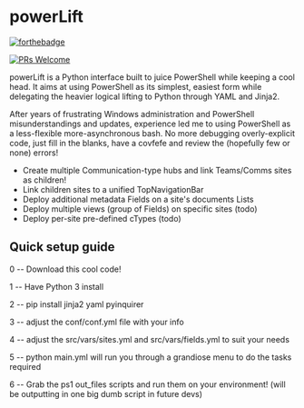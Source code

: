 # powerLift

[![forthebadge](https://forthebadge.com/images/badges/made-with-python.svg)](http://forthebadge.com)

[![PRs Welcome](https://img.shields.io/badge/PRs-welcome-brightgreen.svg?style=shields)](http://makeapullrequest.com)

powerLift is a Python interface built to juice PowerShell while keeping a cool head.
It aims at using PowerShell as its simplest, easiest form while delegating the heavier logical lifting to Python through YAML and Jinja2.

After years of frustrating Windows administration and PowerShell misunderstandings and updates, experience led me to using PowerShell as a less-flexible more-asynchronous bash.
No more debugging overly-explicit code, just fill in the blanks, have a covfefe and review the (hopefully few or none) errors!

* Create multiple Communication-type hubs and link Teams/Comms sites as children!
* Link children sites to a unified TopNavigationBar
* Deploy additional metadata Fields on a site's documents Lists
* Deploy multiple views (group of Fields) on specific sites (todo)
* Deploy per-site pre-defined cTypes (todo)

## Quick setup guide

0 -- Download this cool code!

1 -- Have Python 3 install

2 -- pip install jinja2 yaml pyinquirer

3 -- adjust the conf/conf.yml file with your info

4 -- adjust the src/vars/sites.yml and src/vars/fields.yml to suit your needs

5 -- python main.yml will run you through a grandiose menu to do the tasks required

6 -- Grab the ps1 out_files scripts and run them on your environment! (will be outputting in one big dumb script in future devs)
